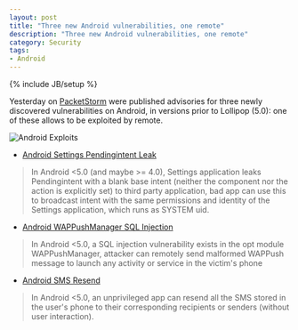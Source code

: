 ```yaml
---
layout: post
title: "Three new Android vulnerabilities, one remote"
description: "Three new Android vulnerabilities, one remote"
category: Security
tags: 
- Android
---
```

{% include JB/setup %}

Yesterday on [PacketStorm](http://packetstormsecurity.com/) were published advisories for three newly discovered vulnerabilities on Android, in versions prior to Lollipop (5.0): one of these allows  to be exploited by remote.

![Android Exploits](http://www.maximumpc.com/files/android_sick_3.jpg)

<!-- more -->

* [Android Settings Pendingintent Leak](http://packetstormsecurity.com/files/129281/android-appleak.txt)
>In Android <5.0 (and maybe >= 4.0), Settings application leaks Pendingintent with a blank base intent (neither the component nor the action is explicitly set) to third party application, bad app can use this to broadcast intent with the same permissions and identity of the Settings application, which runs as SYSTEM uid.

* [Android WAPPushManager SQL Injection](http://packetstormsecurity.com/files/129283/androidwappushmanager-sql.txt)
>In Android <5.0, a SQL injection vulnerability exists in the opt module WAPPushManager, attacker can remotely send malformed WAPPush message to launch any activity or service in the victim's phone

* [Android SMS Resend](http://packetstormsecurity.com/files/129282/android-smsresend.txt)
>In Android <5.0, an unprivileged app can resend all the SMS stored in the user's phone to their corresponding recipients or senders (without user interaction).
